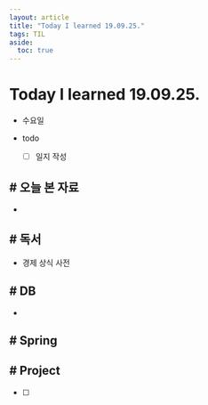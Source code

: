 ```yaml
---
layout: article
title: "Today I learned 19.09.25."
tags: TIL
aside:
  toc: true
---
```


# Today I learned 19.09.25.
- 수요일
- todo

  - [ ] 일지 작성



## # 오늘 본 자료

- 

  

## # 독서

- 경제 상식 사전




## # DB

- 



## # Spring





## # Project

- [ ] 
